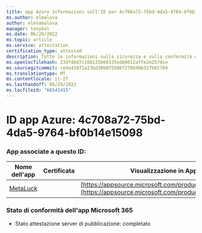 ```yaml
---
title: app Azure informazioni sull'ID per 4c708a72-75bd-4da5-9764-bf0b14e15098
ms.author: elmalova
author: elenamalova
manager: tonybal
ms.date: 06/29/2022
ms.topic: article
ms.service: attestation
certification_type: attested
description: Tutte le informazioni sulla sicurezza e sulla conformità disponibili per 4c708a72-75bd-4da5-9764-bf0b14e15098.
ms.openlocfilehash: 234f4bd7c166225b66335edb0612affe2e257dce
ms.sourcegitcommit: cede428f2a23bd3060f5506f270b40b327b02769
ms.translationtype: MT
ms.contentlocale: it-IT
ms.lasthandoff: 06/29/2022
ms.locfileid: "66541415"
---
```

# <a name="azure-app-id-4c708a72-75bd-4da5-9764-bf0b14e15098"></a>ID app Azure: 4c708a72-75bd-4da5-9764-bf0b14e15098


### <a name="apps-associated-with-this-id"></a>App associate a questo ID:
| **Nome dell'app** | **Certificata** | **Visualizzazione in AppSource** |
|--------------|---------------|-----------------------|
| [MetaLuck](../forward/WA200004198.md) |  | [https://appsource.microsoft.com/product/office/WA200004198](https://appsource.microsoft.com/product/office/WA200004198) |

### <a name="microsoft-365-app-compliance-status"></a>Stato di conformità dell'app Microsoft 365
- Stato attestazione server di pubblicazione: completato
